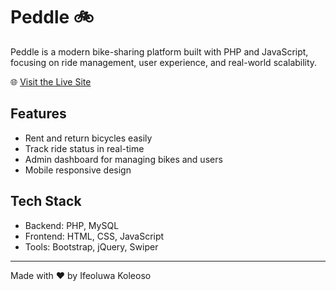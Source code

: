 # Peddle 🚲

Peddle is a modern bike-sharing platform built with PHP and JavaScript, focusing on ride management, user experience, and real-world scalability.

🌐 [Visit the Live Site](https://www.stackedbyife.com/peddle/)

## Features
- Rent and return bicycles easily
- Track ride status in real-time
- Admin dashboard for managing bikes and users
- Mobile responsive design

## Tech Stack
- Backend: PHP, MySQL
- Frontend: HTML, CSS, JavaScript
- Tools: Bootstrap, jQuery, Swiper

---

Made with ❤️ by Ifeoluwa Koleoso
